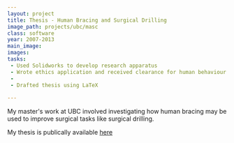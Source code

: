 ```yaml
---
layout: project
title: Thesis - Human Bracing and Surgical Drilling
image_path: projects/ubc/masc
class: software
year: 2007-2013
main_image:
images:
tasks:
 - Used Solidworks to develop research apparatus
 - Wrote ethics application and received clearance for human behaviour study
 - 
 - Drafted thesis using LaTeX
 
---
```


My master's work at UBC involved investigating how human bracing may be used to improve surgical tasks like surgical drilling.


My thesis is publically available <a href="https://dx.doi.org/10.14288/1.0072138">here</a>
